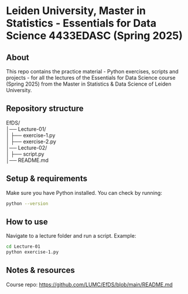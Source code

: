 # Leiden University, Master in Statistics - Essentials for Data Science 4433EDASC (Spring 2025)

## About 
This repo contains the practice material - Python exercises, scripts and projects - for all the lectures of the Essentials for Data Science course (Spring 2025) from the Master in Statistics & Data Science of Leiden University.

## Repository structure
EfDS/\
│── Lecture-01/\
│ ├── exercise-1.py\
│ ├── exercise-2.py\
│── Lecture-02/\
│ ├── script.py\
│── README.md

## Setup & requirements
Make sure you have Python installed. You can check by running:
```sh
python --version
```

## How to use
Navigate to a lecture folder and run a script. Example:
```sh
cd Lecture-01
python exercise-1.py
```

## Notes & resources
Course repo:
https://github.com/LUMC/EfDS/blob/main/README.md
